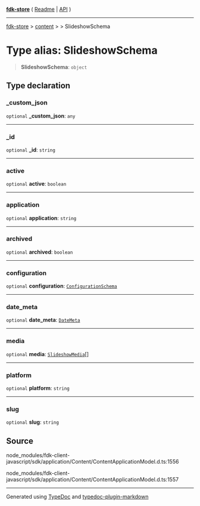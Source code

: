 [**fdk-store**](../../../README.md) ( [Readme](../../../README.md) \| [API](../../../API.md) )

---

[fdk-store](../../../API.md) > [content](../../README.md) > [<internal>](../README.md) > SlideshowSchema

# Type alias: SlideshowSchema

> **SlideshowSchema**: `object`

## Type declaration

### \_custom_json

`optional` **\_custom_json**: `any`

---

### \_id

`optional` **\_id**: `string`

---

### active

`optional` **active**: `boolean`

---

### application

`optional` **application**: `string`

---

### archived

`optional` **archived**: `boolean`

---

### configuration

`optional` **configuration**: [`ConfigurationSchema`](type-alias.ConfigurationSchema.md)

---

### date_meta

`optional` **date_meta**: [`DateMeta`](type-alias.DateMeta.md)

---

### media

`optional` **media**: [`SlideshowMedia`](type-alias.SlideshowMedia.md)[]

---

### platform

`optional` **platform**: `string`

---

### slug

`optional` **slug**: `string`

## Source

node_modules/fdk-client-javascript/sdk/application/Content/ContentApplicationModel.d.ts:1556

node_modules/fdk-client-javascript/sdk/application/Content/ContentApplicationModel.d.ts:1557

---

Generated using [TypeDoc](https://typedoc.org/) and [typedoc-plugin-markdown](https://www.npmjs.com/package/typedoc-plugin-markdown)
